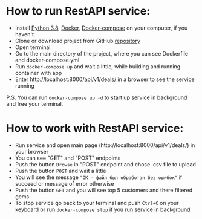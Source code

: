 # How to run RestAPI service:

 - Install [Python 3.8](https://www.python.org/downloads/), [Docker](https://docs.docker.com/engine/install/), 
   [Docker-compose](https://docs.docker.com/compose/install/) on your computer, if you haven't.
- Clone or download project from GitHub [repository](https://github.com/kuzaster/Sibdev_task)
- Open terminal
- Go to the main directory of the project, where you can see Dockerfile and docker-compose.yml 
- Run `docker-compose up` and wait a little, while building and running container with app
- Enter http://localhost:8000/api/v1/deals/ in a browser to see the service running

P.S.
You can run `docker-compose up -d` to start up service in background and free your terminal. 

# How to work with RestAPI service:

- Run service and open main page (http://localhost:8000/api/v1/deals/) in your browser
- You can see "GET" and "POST" endpoints
- Push the button `Browse` in "POST" endpoint and chose .csv file to upload
- Push the button `POST` and wait a little
- You will see the message `"OK - файл был обработан без ошибок"` if succeed or message of error otherwise
- Push the button `GET` and you will see top 5 customers and there filtered gems.
- To stop service go back to your terminal and push `Ctrl+C` on your keyboard 
  or run `docker-compose stop` if you run service in background